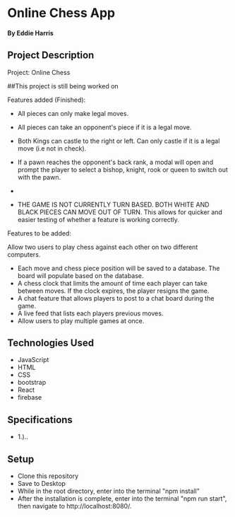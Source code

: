 # Online Chess App

#### By Eddie Harris


## Project Description

Project: Online Chess

##This project is still being worked on

Features added (Finished):
- All pieces can only make legal moves.
- All pieces can take an opponent's piece if it is a legal move.
- Both Kings can castle to the right or left. Can only castle if it is a legal move (i.e not in check).
- If a pawn reaches the opponent's back rank, a modal will open and prompt the player to select a bishop, knight, rook or queen to switch out with the pawn.
- 

- THE GAME IS NOT CURRENTLY TURN BASED. BOTH WHITE AND BLACK PIECES CAN MOVE OUT OF TURN. This allows for quicker and easier testing of whether a feature is working correctly.

Features to be added:

Allow two users to play chess against each other on two different computers.

- Each move and chess piece position will be saved to a database. The board will populate based on the database.
- A chess clock that limits the amount of time each player can take between moves. If the clock expires, the player resigns the game.
- A chat feature that allows players to post to a chat board during the game.
- A live feed that lists each players previous moves.
- Allow users to play multiple games at once.

## Technologies Used
- JavaScript
- HTML
- CSS
- bootstrap
- React
- firebase

## Specifications

- 1.)..




## Setup

* Clone this repository
* Save to Desktop
* While in the root directory, enter into the terminal "npm install"
* After the installation is complete, enter into the terminal "npm run start", then navigate to http://localhost:8080/.
